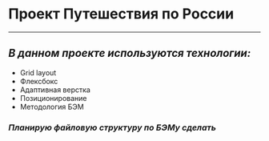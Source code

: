 # __Проект Путешествия по России__
---------------------

## _В данном проекте используются технологии:_

 * Grid layout
 * Флексбокс
 * Адаптивная верстка
 * Позиционирование
 * Методология БЭМ

### _Планирую файловую структуру по БЭМу сделать_